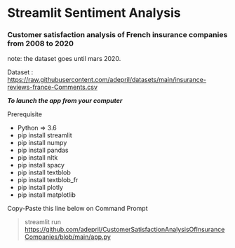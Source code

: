 # Streamlit Sentiment Analysis

### Customer satisfaction analysis of French insurance companies from 2008 to 2020


note: the dataset goes until mars 2020.
<p>
  
Dataset : 
https://raw.githubusercontent.com/adepril/datasets/main/insurance-reviews-france-Comments.csv

***To launch the app from your computer***

Prerequisite
- Python => 3.6
- pip install streamlit
- pip install numpy
- pip install pandas
- pip install nltk
- pip install spacy
- pip install textblob
- pip install textblob_fr
- pip install plotly
- pip install matplotlib

Copy-Paste this line below on Command Prompt

> streamlit run https://github.com/adepril/CustomerSatisfactionAnalysisOfInsuranceCompanies/blob/main/app.py
> 


